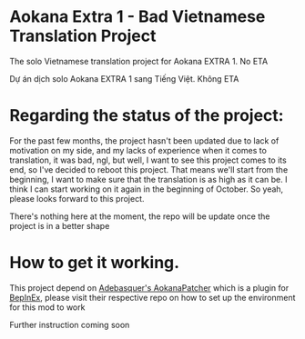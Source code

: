 # Aokana Extra 1 - Bad Vietnamese Translation Project
The solo Vietnamese translation project for Aokana EXTRA 1. No ETA

Dự án dịch solo Aokana EXTRA 1 sang Tiếng Việt. Không ETA

# Regarding the status of the project:
For the past few months, the project hasn't been updated due to lack of motivation on my side, and my lacks of experience when it comes to translation, it was bad, ngl, but well, I want to see this project comes to its end, so I've decided to reboot this project. That means we'll start from the beginning, I want to make sure that the translation is as high as it can be. I think I can start working on it again in the beginning of October. So yeah, please looks forward to this project.

There's nothing here at the moment, the repo will be update once the project is in a better shape

# How to get it working. 
This project depend on [Adebasquer's AokanaPatcher](https://github.com/Adebasquer/AokanaPatch) which is a plugin for [BepInEx](https://bepinex.github.io/), please visit their respective repo on how to set up the environment for this mod to work

Further instruction coming soon
